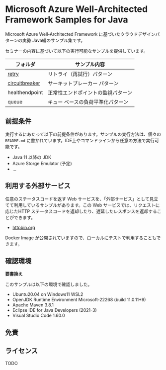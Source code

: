 # Microsoft Azure Well-Architected Framework Samples for Java

Microsoft Azure Well-Architected Framework に基づいたクラウドデザインパターンの実勢 Java編のサンプル集です。

セミナーの内容に基づいて以下の実行可能なサンプルを提供しています。

| フォルダ   | サンプル内容 |
|---|---|
| [retry](./retry/README.md) | リトライ（再試行）パターン |
| [circuitbreaker](./circuitbreaker/README.md) |  サーキットブレーカー パターン|
| healthendpoint |  正常性エンドポイントの監視パターン |
| queue | キュー ベースの負荷平準化パターン |


## 前提条件

実行するにあたって以下の前提条件があります。サンプルの実行方法は、個々の `README.md` に書かれています。IDE上やコマンドラインから任意の方法で実行可能です。

- Java 11 以降の JDK
- Azure Storge Emulator (予定)
- ...
  
## 利用する外部サービス

任意のステータスコードを返す Web サービスを、「外部サービス」として見立てて利用しているサンプルがあります。この Web サービスでは、リクエストに応じたHTTP ステータスコードを返却したり、遅延したレスポンスを返却することができます。

* [httpbin.org](http://httpbin.org/)

Docker Image が公開されていますので、ローカルにテストで利用することもできます。

## 確認環境

**要書換え**

このサンプルは以下の環境で確認しました。

- Ubuntu20.04 on Windows11 WSL2
- OpenJDK Runtime Environment Microsoft-22268 (build 11.0.11+9)
- Apache Maven 3.8.1
- Eclipse IDE for Java Developers (2021-3)
- Visual Studio Code 1.60.0 


## 免責

## ライセンス

TODO

